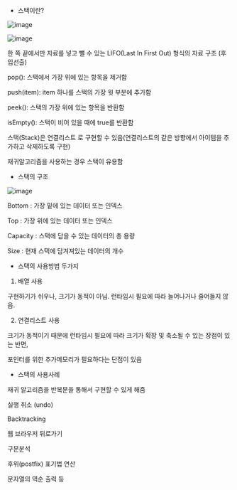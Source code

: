 - 스택이란? 

![image](https://user-images.githubusercontent.com/103404604/187563004-1008978c-a2a2-4ddd-a0d8-8f8375eb8e82.png)

![image](https://user-images.githubusercontent.com/103404604/187563065-1248e6c7-0d72-41ef-b0c3-4e757328fafb.png)

한 쪽 끝에서만 자료를 넣고 뺄 수 있는 LIFO(Last In First Out) 형식의 자료 구조 (후입선출)

pop(): 스택에서 가장 위에 있는 항목을 제거함

push(item): item 하나를 스택의 가장 윗 부분에 추가함

peek(): 스택의 가장 위에 있는 항목을 반환함

isEmpty(): 스택이 비어 있을 때에 true를 반환함

스택(Stack)은 연결리스트 로 구현할 수 있음(연결리스트의 같은 방향에서 아이템을 추가하고 삭제하도록 구현)

재귀알고리즘을 사용하는 경우 스택이 유용함

- 스택의 구조

![image](https://user-images.githubusercontent.com/103404604/187563451-deb815a2-294d-40f7-94c2-6de97a5b18ac.png)

Bottom : 가장 밑에 있는 데이터 또는 인덱스

Top : 가장 위에 있는 데이터 또는 인덱스

Capacity : 스택에 담을 수 있는 데이터의 총 용량

Size : 현재 스택에 담겨져있는 데이터의 개수

- 스택의 사용방법 두가지

1. 배열 사용

구현하기가 쉬우나, 크기가 동적이 아님. 런타임시 필요에 따라 늘어나거나 줄어들지 않음.
 
2. 연결리스트 사용

크기가 동적이기 때문에 런타임시 필요에 따라 크기가 확장 및 축소될 수 있는 장점이 있는 반면,

포인터를 위한 추가메모리가 필요하다는 단점이 있음

- 스택의 사용사례

재귀 알고리즘을 반복문을 통해서 구현할 수 있게 해줌

실행 취소 (undo)

Backtracking

웹 브라우저 뒤로가기

구문분석

후위(postfix) 표기법 연산

문자열의 역순 출력 등
